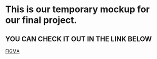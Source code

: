 # This is our temporary mockup for our final project.

## YOU CAN CHECK IT OUT IN THE LINK BELOW

[FIGMA](https://www.figma.com/proto/TA6TW2a78WNImVvDC9L5KY03/otw-doc?scaling=contain&node-id=1%3A2)

